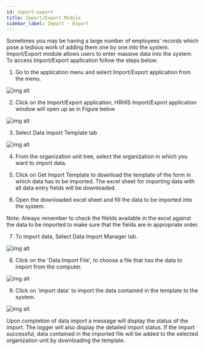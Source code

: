```yaml
---
id: import-export
title: Import/Export Module
sidebar_label: Import - Export
---
```


Sometimes you may be having a large number of employees’ records which pose a tedious work of adding them one by one into the system. Import/Export module allows users to enter massive data into the system. To access Import/Export application follow the steps below:

1. Go to the application menu and select Import/Export application from the menu.

![img alt](/images/SelectingImport_Export.png)

2. Click on the Import/Export application, HRHIS Import/Export application window will open up as in Figure below

![img alt](/images/Import_ExportPage.png)

3. Select Data Import Template tab

![img alt](/images/SelectingDataImportTemplate.png)

4. From the organization unit tree, select the organization in which you want to import data.

5. Click on Get Import Template to download the template of the form in which data has to be imported. The excel sheet for importing data with all data entry fields will be downloaded.

6. Open the downloaded excel sheet and fill the data to be imported into the system.

Note: Always remember to check the filelds available in the excel against the data to be imported to make sure that the fields are in appropriate order.

7. To import data, Select Data Import Manager tab.

![img alt](/images/SelectingDataImportManager.png)

8. Click on the 'Data Import File', to choose a file that has the data to import from the computer.

![img alt](/images/ChoosingDataImportFile.png)

9. Click on 'import data' to import the data contained in the template to the system.

![img alt](/images/ImportingData.png)

 Upon completion of data import a message will display the status of the import. The logger will also display the detailed import status. If the import successful, data contained in the imported file will be added to the selected organization unit by downloading the template.
